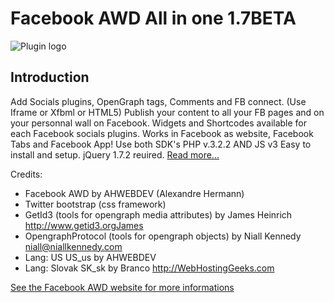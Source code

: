Facebook AWD All in one 1.7BETA
==============

![Plugin logo][logo]

Introduction
--------------
Add Socials plugins, OpenGraph tags, Comments and FB connect. (Use Iframe or Xfbml or HTML5)
Publish your content to all your FB pages and on your personnal wall on Facebook.
Widgets and Shortcodes available for each Facebook socials plugins.
Works in Facebook as website, Facebook Tabs and Facebook App!
Use both SDK's PHP v.3.2.2 AND JS v3
Easy to install and setup.
jQuery 1.7.2 reuired.
[Read more...](http://facebook-awd.ahwebdev.fr/features/ "Features of Facebook AWD")

Credits:

- Facebook AWD by AHWEBDEV (Alexandre Hermann)
- Twitter bootstrap (css framework)
- GetId3 (tools for opengraph media attributes) by James Heinrich http://www.getid3.orgJames
- OpengraphProtocol (tools for opengraph objects) by Niall Kennedy <niall@niallkennedy.com>
- Lang: US US_us by AHWEBDEV
- Lang: Slovak SK_sk by Branco http://WebHostingGeeks.com

[See the Facebook AWD website for more informations](http://facebook-awd.ahwebdev.fr "Facebook AWD all in one")

[logo]: http://www.ahwebdev.fr/wp-content/uploads/2011/06/facebook_awd_all_in_one_556x180.png "Facebook AWD Logo"
